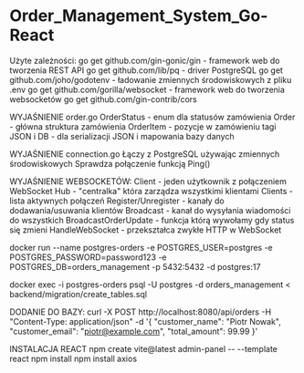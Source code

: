 # Order_Management_System_Go-React


Użyte zależności:
go get github.com/gin-gonic/gin         - framework web do tworzenia REST API
go get github.com/lib/pq                - driver PostgreSQL
go get github.com/joho/godotenv         - ładowanie zmiennych środowiskowych z pliku .env
go get github.com/gorilla/websocket     - framework web do tworzenia websocketów
go get github.com/gin-contrib/cors




WYJAŚNIENIE     order.go
OrderStatus - enum dla statusów zamówienia
Order - główna struktura zamówienia
OrderItem - pozycje w zamówieniu
tagi JSON i DB - dla serializacji JSON i mapowania bazy danych

WYJAŚNIENIE     connection.go
Łączy z PostgreSQL używając zmiennych środowiskowych
Sprawdza połączenie funkcją Ping()


WYJAŚNIENIE WEBSOCKETÓW:
Client - jeden użytkownik z połączeniem WebSocket
Hub - "centralka" która zarządza wszystkimi klientami
Clients - lista aktywnych połączeń
Register/Unregister - kanały do dodawania/usuwania klientów
Broadcast - kanał do wysyłania wiadomości do wszystkich
BroadcastOrderUpdate - funkcja którą wywołamy gdy status się zmieni
HandleWebSocket - przekształca zwykłe HTTP w WebSocket


docker run --name postgres-orders -e POSTGRES_USER=postgres -e POSTGRES_PASSWORD=password123 -e POSTGRES_DB=orders_management -p 5432:5432 -d postgres:17


docker exec -i postgres-orders psql -U postgres -d orders_management < backend/migration/create_tables.sql

DODANIE DO BAZY:
curl -X POST http://localhost:8080/api/orders   -H "Content-Type: application/json"   -d '{
    "customer_name": "Piotr Nowak",
    "customer_email": "piotr@example.com",
    "total_amount": 99.99
}'



INSTALACJA REACT
npm create vite@latest admin-panel -- --template react
npm install
npm install axios